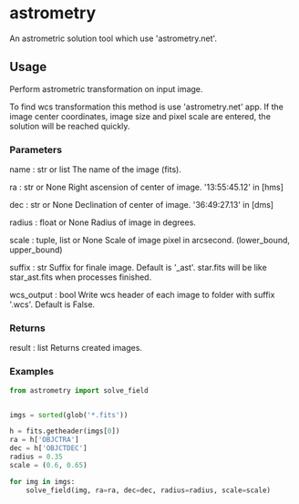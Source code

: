 # astrometry
An astrometric solution tool which use 'astrometry.net'.

## Usage

Perform astrometric transformation on input image.

To find wcs transformation this method is use 'astrometry.net' app.
If the image center coordinates, image size and pixel scale are
entered, the solution will be reached quickly.

### Parameters

name : str or list
    The name of the image (fits).

ra : str or None
    Right ascension of center of image.
    '13:55:45.12' in [hms]

dec : str or None
    Declination of center of image.
    '36:49:27.13' in [dms]

radius : float or None
    Radius of image in degrees.

scale : tuple, list or None
    Scale of image pixel in arcsecond. (lower_bound, upper_bound)

suffix : str
    Suffix for finale image. Default is '_ast'.
    star.fits will be like star_ast.fits when processes finished.

wcs_output : bool
    Write wcs header of each image to folder with suffix '.wcs'.
    Default is False.

### Returns

result : list
    Returns created images.

### Examples

```python
from astrometry import solve_field


imgs = sorted(glob('*.fits'))

h = fits.getheader(imgs[0])
ra = h['OBJCTRA']
dec = h['OBJCTDEC']
radius = 0.35
scale = (0.6, 0.65)

for img in imgs:
    solve_field(img, ra=ra, dec=dec, radius=radius, scale=scale)
```
